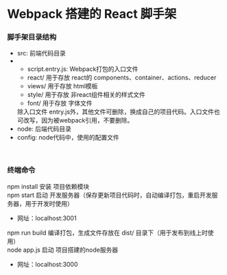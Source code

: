 <h1> Webpack 搭建的 React 脚手架 </h1>

<h3> 脚手架目录结构 </h3>
<ul>
  <li>src: 前端代码目录</li>
  <li>
    <ul>
      <li>script.entry.js: Webpack打包的入口文件</li>
      <li>react/ 用于存放 react的 components、container、actions、reducer</li>
      <li>views/ 用于存放 html模板</li>
      <li>style/ 用于存放 非react组件相关的样式文件</li>
      <li>font/ 用于存放 字体文件</li>
    </ul>
    除入口文件 entry.js外，其他文件可删除，换成自己的项目代码。入口文件也可改写，因为被webpack引用，不要删除。
  </li>
  <li>node: 后端代码目录</li>
  <li>config: node代码中，使用的配置文件</li>
</ul>
<br/>
<h3> 终端命令 </h3>
npm install 安装 项目依赖模块<br/>
npm start 启动 开发服务器（保存更新项目代码时，自动编译打包，重启开发服务器，用于开发时使用）<br/>
<ul>
  <li>网址：localhost:3001</li>
</ul>
npm run build 编译打包，生成文件存放在 dist/ 目录下（用于发布到线上时使用）<br/>
node app.js 启动 项目搭建的node服务器<br/>
<ul>
  <li>网址：localhost:3000</li>
</ul>
